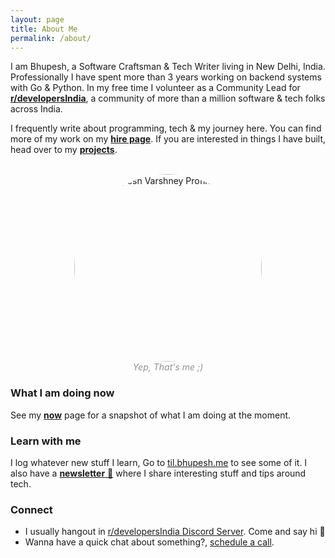 ```yaml
---
layout: page
title: About Me
permalink: /about/
---
```


I am Bhupesh, a Software Craftsman & Tech Writer living in New Delhi, India. Professionally I have spent more than 3 years working on backend systems with Go & Python. In my free time I volunteer as a Community Lead for [**r/developersIndia**](https://www.reddit.com/r/developersIndia/), a community of more than a million software & tech folks across India.

I frequently write about programming, tech & my journey here. You can find more of my work on my [**hire page**](/hire/). If you are interested in things I have built, head over to my [**projects**](/projects/).


<br>
<center>
<img alt="Bhupesh Varshney Profile Image" src="{{ site.avatar }}" height="300px" style="border-radius:163px;">
<figcaption align="center" style="color: #939393;"><i>Yep, That's me ;)</i></figcaption>
</center>


### What I am doing now

See my [**now**](/now/) page for a snapshot of what I am doing at the moment.

### Learn with me

I log whatever new stuff I learn, Go to <a href="https://til.bhupesh.me" class="mark">til.bhupesh.me</a> to see some of it. I also have a [**newsletter** 🚀](https://buttondown.email/bhupesh) where I share interesting stuff and tips around tech.

### Connect

- I usually hangout in [r/developersIndia Discord Server](https://discord.gg/Ep6zGAuWbq). Come and say hi 👋
- Wanna have a quick chat about something?, [schedule a call](/chat/).

<!-- ### Support

If you like my work, consider supporting me. You can choose to [sponsor my work on GitHub](https://github.com/sponsors/Bhupesh-V). Or maybe gift something from my [tech books wishlist](https://www.amazon.in/hz/wishlist/ls/2LBG6D40Z02RJ?ref_=wl_share). -->

<!-- <a href="https://liberapay.com/bhupesh/donate">
	<img alt="Donate using Liberapay" src="https://liberapay.com/assets/widgets/donate.svg" height="40">
        </a>&nbsp; -->
<!-- <a href="https://paypal.me/BhupeshVarshney">
	<img title="PayPal Bhupesh Varshney" alt="PayPal Bhupesh Varshney" src="https://img.shields.io/badge/PayPal-00457C?style=for-the-badge&logo=paypal&logoColor=white" width="120">
</a> -->